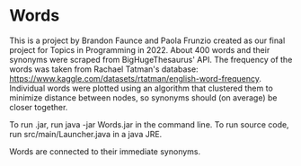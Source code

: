 # Words

This is a project by Brandon Faunce and Paola Frunzio created as our final project for Topics in Programming in 2022.
About 400 words and their synonyms were scraped from BigHugeThesaurus' API.
The frequency of the words was taken from Rachael Tatman's database: https://www.kaggle.com/datasets/rtatman/english-word-frequency.
Individual words were plotted using an algorithm that clustered them to minimize distance between nodes, so synonyms should (on average) be closer together.

To run .jar, run java -jar Words.jar in the command line.
To run source code, run src/main/Launcher.java in a java JRE.

Words are connected to their immediate synonyms.
